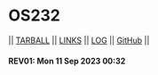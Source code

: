 # OS232

|| [TARBALL]([SandBox/cbkadal.tar.xz](https://os.vlsm.org/Log/WinotoHasyim.tar.bz2.txt)) || [LINKS](LINKS/) || [LOG](TXT/mylog.txt) || [GitHub](https://github.com/WinotoHasyim/os232/) ||

#### REV01: Mon 11 Sep 2023 00:32
